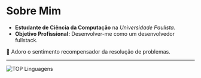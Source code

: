 # Sobre Mim

- **Estudante de Ciência da Computação** na *Universidade Paulista*.
- **Objetivo Profissional:** Desenvolver-me como um desenvolvedor fullstack.

:seedling: Adoro o sentimento recompensador da resolução de problemas.

-------------
![TOP Linguagens](https://github-readme-stats.vercel.app/api/top-langs/?username=Weells&layout=compact&theme=dracula)
<!--
**Weells/Weells** is a ✨ _special_ ✨ repository because its `README.md` (this file) appears on your GitHub profile.

Here are some ideas to get you started:

- 🔭 I’m currently working on ...
- 🌱 I’m currently learning ...
- 👯 I’m looking to collaborate on ...
- 🤔 I’m looking for help with ...
- 💬 Ask me about ...
- 📫 How to reach me: ...
- 😄 Pronouns: ...
- ⚡ Fun fact: ...
-->
